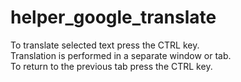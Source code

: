 # helper_google_translate

To translate selected text press the CTRL key.  
Translation is performed in a separate window or tab.  
To return to the previous tab press the CTRL key.  
